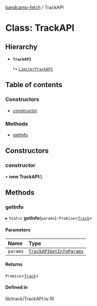 [bandcamp-fetch](../README.md) / TrackAPI

# Class: TrackAPI

## Hierarchy

- **`TrackAPI`**

  ↳ [`LimiterTrackAPI`](LimiterTrackAPI.md)

## Table of contents

### Constructors

- [constructor](TrackAPI.md#constructor)

### Methods

- [getInfo](TrackAPI.md#getinfo)

## Constructors

### constructor

• **new TrackAPI**()

## Methods

### getInfo

▸ `Static` **getInfo**(`params`): `Promise`<[`Track`](../interfaces/Track.md)\>

#### Parameters

| Name | Type |
| :------ | :------ |
| `params` | [`TrackAPIGetInfoParams`](../interfaces/TrackAPIGetInfoParams.md) |

#### Returns

`Promise`<[`Track`](../interfaces/Track.md)\>

#### Defined in

lib/track/TrackAPI.ts:16
